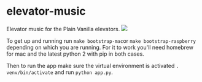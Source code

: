 elevator-music
==============

Elevator music for the Plain Vanilla elevators.
![](http://www.noodlytime.com/postimages/elevator-3.png)

To get up and running run `make bootstrap-mac`or `make bootstrap-raspberry`
depending on which you are running. For it to work you'll need homebrew for mac
and the latest python 2 with pip in both cases.

Then to run the app make sure the virtual environment is activated `. venv/bin/activate` and run
`python app.py`.
